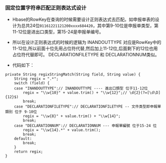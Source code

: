 ### 固定位置字符串匹配正则表达式设计

- Hbase的RowKey在查询的时候需要设计正则表达式去匹配。如申报单表的设计为总共24位<code>01161221121200xxxx684420</code>，其中第9-10位是申报单类型，第11-12位是进出口类型，第15-24是申报单编号。
- 所以在设计正则表达式的时候的逻辑为 INANDOUTTYPE 对应是RowKey中的11-12位,所以前面十位先用占位符代替,然后加上11-12位,后面剩下的12位也用占位符代替即可。 DECLARATIONFILETYPE 和 DECLARATIONNUM类似。 

- 代码如下：
```
private String regixStringMatch(String field, String value) {
    String regix = ".*";
    switch (field) {
    case "INANDOUTTYPE":// INANDOUTTYPE ---- 進出口類型 位于11-12位
        regix = "\\w{10}" + value.trim() + "\\w{12}";// \d{2}(?=[\d\D]{12}$)
        break;
    case "DECLARATIONFILETYPE":// DECLARATIONFILETYPE -- 文件类型即申報單類別 位于 9-10位
        regix = "\\w{8}" + value.trim() + "\\w{14}";
        break;
    case "DECLARATIONNUM":// DECLARATIONNUM --- 申報單編號 位于15-24 位
        regix = "\\w{14}.*" + value.trim();
        break;
    default:
        break;
    }
    return regix;
}
```

